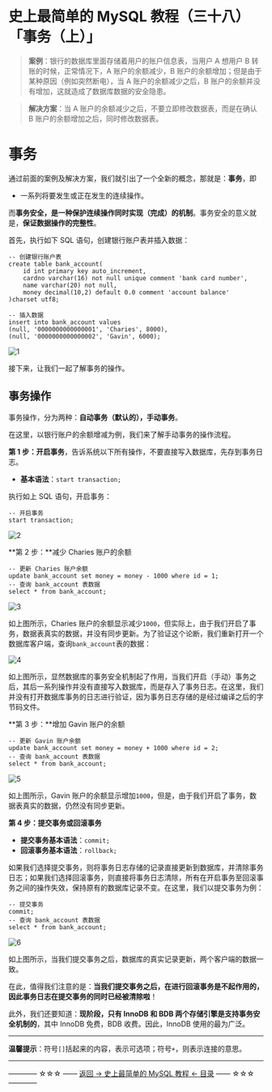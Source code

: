 # 史上最简单的 MySQL 教程（三十八）「事务（上）」

> **案例**：银行的数据库里面存储着用户的账户信息表，当用户 A 想用户 B 转账的时候，正常情况下，A 账户的余额减少，B 账户的余额增加；但是由于某种原因（例如突然断电），当 A 账户的余额减少之后，B 账户的余额并没有增加，这就造成了数据库数据的安全隐患。

> **解决方案**：当 A 账户的余额减少之后，不要立即修改数据表，而是在确认 B 账户的余额增加之后，同时修改数据表。

# 事务

通过前面的案例及解决方案，我们就引出了一个全新的概念，那就是：**事务**，即

- 一系列将要发生或正在发生的连续操作。

而**事务安全，是一种保护连续操作同时实现（完成）的机制**。事务安全的意义就是，**保证数据操作的完整性**。

首先，执行如下 SQL 语句，创建银行账户表并插入数据：

```
-- 创建银行账户表
create table bank_account(
	id int primary key auto_increment,
	cardno varchar(16) not null unique comment 'bank card number',
	name varchar(20) not null,
	money decimal(10,2) default 0.0 comment 'account balance' 
)charset utf8;

-- 插入数据
insert into bank_account values
(null, '0000000000000001', 'Charies', 8000),
(null, '0000000000000002', 'Gavin', 6000);
```

![1](http://img.blog.csdn.net/20171021195300581)

接下来，让我们一起了解事务的操作。

## 事务操作

事务操作，分为两种：**自动事务（默认的），手动事务**。

在这里，以银行账户的余额增减为例，我们来了解手动事务的操作流程。

**第 1 步：开启事务**，告诉系统以下所有操作，不要直接写入数据库，先存到事务日志。

- **基本语法**：`start transaction;`

执行如上 SQL 语句，开启事务：

```
-- 开启事务
start transaction;
```

![2](http://img.blog.csdn.net/20171021200426871)

**第 2 步：**减少 Charies 账户的余额

```
-- 更新 Charies 账户余额
update bank_account set money = money - 1000 where id = 1;
-- 查询 bank_account 表数据
select * from bank_account;
```

![3](http://img.blog.csdn.net/20171021201044152)

如上图所示，Charies 账户的余额显示减少`1000`，但实际上，由于我们开启了事务，数据表真实的数据，并没有同步更新。为了验证这个论断，我们重新打开一个数据库客户端，查询`bank_account`表的数据：

![4](http://img.blog.csdn.net/20171021201540765)

如上图所示，显然数据库的事务安全机制起了作用，当我们开启（手动）事务之后，其后一系列操作并没有直接写入数据库，而是存入了事务日志。在这里，我们并没有打开数据库事务的日志进行验证，因为事务日志存储的是经过编译之后的字节码文件。

**第 3 步：**增加 Gavin 账户的余额

```
-- 更新 Gavin 账户余额
update bank_account set money = money + 1000 where id = 2;
-- 查询 bank_account 表数据
select * from bank_account;
```

![5](http://img.blog.csdn.net/20171021202331094)

如上图所示，Gavin 账户的余额显示增加`1000`，但是，由于我们开启了事务，数据表真实的数据，仍然没有同步更新。

**第 4 步：提交事务或回滚事务**

- **提交事务基本语法**：`commit;`
- **回滚事务基本语法**：`rollback;`

如果我们选择提交事务，则将事务日志存储的记录直接更新到数据库，并清除事务日志；如果我们选择回滚事务，则直接将事务日志清除，所有在开启事务至回滚事务之间的操作失效，保持原有的数据库记录不变。在这里，我们以提交事务为例：

```
-- 提交事务
commit;
-- 查询 bank_account 表数据
select * from bank_account;
```

![6](http://img.blog.csdn.net/20171021203403955)

如上图所示，当我们提交事务之后，数据库的真实记录更新，两个客户端的数据一致。

在此，值得我们注意的是：**当我们提交事务之后，在进行回滚事务是不起作用的，因此事务日志在提交事务的同时已经被清除啦**！

此外，我们还要知道：**现阶段，只有 InnoDB 和 BDB 两个存储引擎是支持事务安全机制的**，其中 InnoDB 免费，BDB 收费。因此，InnoDB 使用的最为广泛。




----------

**温馨提示**：符号`[]`括起来的内容，表示可选项；符号`+`，则表示连接的意思。


----------
———— ☆☆☆ —— [返回 -> 史上最简单的 MySQL 教程 <- 目录](https://github.com/guobinhit/mysql-tutorial/blob/master/README.md) —— ☆☆☆ ————
